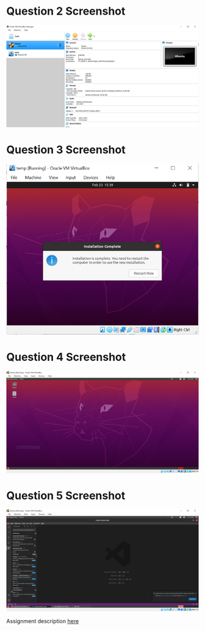 # Question 2 Screenshot

![question 2 answer](/imgs/question2.png)

# Question 3 Screenshot

![question 3 answer](/imgs/question3.png)

# Question 4 Screenshot

![question 4 answer](/imgs/ubuntu.png)

# Question 5 Screenshot

![question 5 answer](/imgs/question5.png)

Assignment description [here](https://raw.githubusercontent.com/ra559/cis106/main/labs/lab2.md)